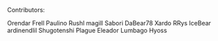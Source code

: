 Contributors:

Orendar
Frell
Paulino
Rushl
magill
Sabori
DaBear78
Xardo
RRys
IceBear
ardinendlil
Shugotenshi
Plague
Eleador
Lumbago
Hyoss
